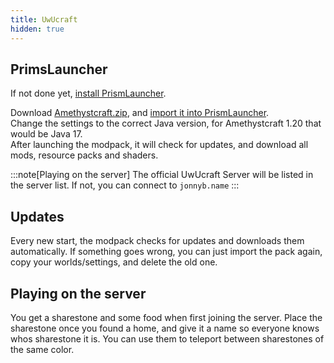 ```yaml
---
title: UwUcraft
hidden: true
---
```

## PrimsLauncher

If not done yet, [install PrismLauncher](prism.md).

Download [Amethystcraft.zip](https://cloud.boeller.dev/s/W5YbL2Tad8Zb62d/download/Amethystcraft.zip), and [import it into PrismLauncher](prism.md).  
Change the settings to the correct Java version, for Amethystcraft 1.20 that would be Java 17.  
After launching the modpack, it will check for updates, and download all mods, resource packs and shaders. 

:::note[Playing on the server]
The official UwUcraft Server will be listed in the server list. If not, you can connect to `jonnyb.name`
:::

## Updates

Every new start, the modpack checks for updates and downloads them automatically. 
If something goes wrong, you can just import the pack again, copy your worlds/settings, and delete the old one.

## Playing on the server

You get a sharestone and some food when first joining the server. Place the sharestone once you found a home, and give it a name so everyone knows whos sharestone it is. You can use them to teleport between sharestones of the same color.
